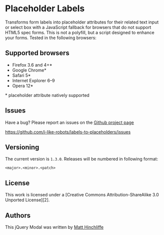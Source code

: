 # Placeholder Labels

Transforms form labels into placeholder attributes for their related text input or select box with a JavaScript fallback for browsers that do not support HTML5 spec forms. This is not a polyfill, but a script designed to enhance your forms.
Tested in the following browsers:

## Supported browsers

* Firefox 3.6 and 4+*
* Google Chrome*
* Safari 5*
* Internet Explorer 6–9
* Opera 12*

\* placeholder attribute natively supported

## Issues

Have a bug? Please report an issues on the [Github project page][1]

https://github.com/i-like-robots/labels-to-placeholders/issues

## Versioning

The current version is `1.3.0`. Releases will be numbered in following format:

`<major>.<minor>.<patch>`

## License

This work is licensed under a [Creative Commons Attribution-ShareAlike 3.0 Unported License][2].

## Authors

This jQuery Modal was written by [Matt Hinchliffe][3]

 [1]: http://github.com/labels-to-placeholders/jQuery-Modal
 [3]: http://creativecommons.org/licenses/by-sa/3.0/
 [4]: http://www.maketea.co.uk